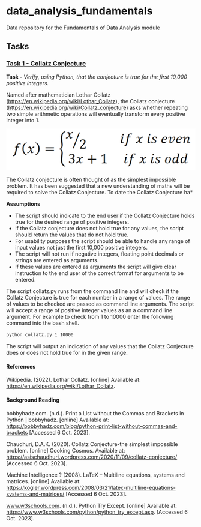 # data_analysis_fundamentals

Data repository for the Fundamentals of Data Analysis module

## Tasks

### [Task 1 - Collatz Conjecture](/tasks/task_1/collatz.py)
**Task -** *Verify, using Python, that the conjecture is true for the first 10,000 positive integers.*

Named after mathematician Lothar Collatz (https://en.wikipedia.org/wiki/Lothar_Collatz), the Collatz conjecture (https://en.wikipedia.org/wiki/Collatz_conjecture) asks whether repeating two simple arithmetic operations will eventually transform every positive integer into 1.

![Collatz Function](/images/what-is-the-collatz-conjecture-unsolved-mathematical-problems.png "Collatz Function")

The Collatz conjecture is often thought of as the simplest impossible problem. It has been suggested that a new understanding of maths will be required to solve the Collatz Conjecture. To date the Collatz Conjecture ha*

**Assumptions**
- The script should indicate to the end user if the Collatz Conjecture holds true for the desired range of positive integers.
- If the Collatz conjecture does not hold true for any values, the script should return the values that do not hold true.
- For usability purposes the script should be able to handle any range of input values not just the first 10,000 positive integers.
- The script will not run if negative integers, floating point decimals or strings are entered as arguments.
- If these values are entered as arguments the script will give clear instruction to the end user of the correct format for arguments to be entered.

The script collatz.py runs from the command line and will check if the Collatz Conjecture is true for each number in a range of values. The range of values to be checked are passed as command line arguments. The script will accept a range of positive integer values as an a command line argument. For example to check from 1 to 10000 enter the following command into the bash shell.

```bash
python collatz.py 1 10000
```

The script will output an indication of any values that the Collatz Conjecture does or does not hold true for in the given range.

#### References

Wikipedia. (2022). Lothar Collatz. [online] Available at: https://en.wikipedia.org/wiki/Lothar_Collatz.

#### Background Reading

bobbyhadz.com. (n.d.). Print a List without the Commas and Brackets in Python | bobbyhadz. [online] Available at: https://bobbyhadz.com/blog/python-print-list-without-commas-and-brackets [Accessed 6 Oct. 2023].

Chaudhuri, D.A.K. (2020). Collatz Conjecture-the simplest impossible problem. [online] Cooking Cosmos. Available at: https://asischaudhuri.wordpress.com/2020/11/09/collatz-conjecture/ [Accessed 6 Oct. 2023].

Machine Intelligence ? (2008). LaTeX – Multiline equations, systems and matrices. [online] Available at: https://kogler.wordpress.com/2008/03/21/latex-multiline-equations-systems-and-matrices/ [Accessed 6 Oct. 2023].

www.w3schools.com. (n.d.). Python Try Except. [online] Available at: https://www.w3schools.com/python/python_try_except.asp. [Accessed 6 Oct. 2023].